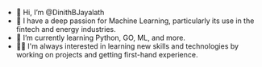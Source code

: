 - 👋 Hi, I’m @DinithBJayalath
- 👀 I have a deep passion for Machine Learning, particularly its use in the fintech and energy industries.
- 🌱 I’m currently learning Python, GO, ML, and more.
- 🧑‍🎓 I'm always interested in learning new skills and technologies by working on projects and getting first-hand experience.

<!---
DinithBJayalath/DinithBJayalath is a ✨ special ✨ repository because its `README.md` (this file) appears on your GitHub profile.
You can click the Preview link to take a look at your changes.
--->
